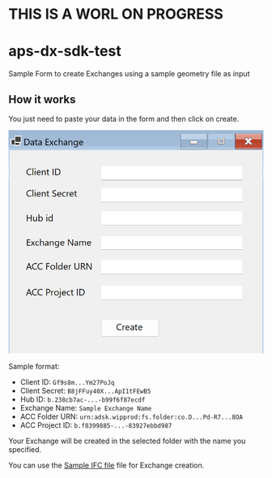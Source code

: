 # THIS IS A WORL ON PROGRESS

# aps-dx-sdk-test

Sample Form to create Exchanges using a sample geometry file as input

## How it works

You just need to paste your data in the form and then click on create.

![](./dxform.png)

Sample format:

- Client ID: `Gf9s8m...Ym27PoJq` 
- Client Secret: `B8jFFuy40X...ApI1tFEwB5`
- Hub ID: `b.238cb7ac-...-b99f6f87ecdf`
- Exchange Name: `Sample Exchange Name`
- ACC Folder URN: `urn:adsk.wipprod:fs.folder:co.D...Pd-R7...8OA`
- ACC Project ID: `b.f8399885-...-83927ebbd987`

Your Exchange will be created in the selected folder with the name you specified.

You can use the [Sample IFC file](./aps-dx-sdk-form/sample.ifc) file for Exchange creation.